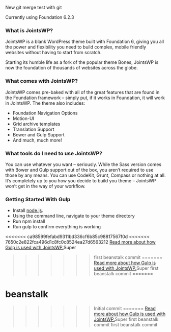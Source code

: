 New git merge test with git

Currently using Foundation 6.2.3

### What is JointsWP?
JointsWP is a blank WordPress theme built with Foundation 6, giving you all the power and flexibility you need to build complex, mobile friendly websites without having to start from scratch.

Starting its humble life as a fork of the popular theme Bones, JointsWP is now the foundation of thousands of websites across the globe.

### What comes with JointsWP?
JointsWP comes pre-baked with all of the great features that are found in the Foundation framework – simply put, if it works in Foundation, it will work in JointsWP. The theme also includes:

- Foundation Navigation Options
- Motion-UI
- Grid archive templates
- Translation Support
- Bower and Gulp Support
- And much, much more!

### What tools do I need to use JointsWP?
You can use whatever you want – seriously. While the Sass version comes with Bower and Gulp support out of the box, you aren’t required to use those by any means. You can use CodeKit, Grunt, Compass or nothing at all. It’s completely up to you how you decide to build you theme – JointsWP won’t get in the way of your workflow.

### Getting Started With Gulp
- Install [node.js](https://nodejs.org).
- Using the command line, navigate to your theme directory
- Run npm install
- Run gulp to confirm everything is working

<<<<<<< ca98599fefabd9311bd336cf6b85c98817567f0d
<<<<<<< 7650c2e822fca496d1c8fc0c8524ea27d6563212
[Read more about how Gulp is used with JointsWP.](http://jointswp.com/docs/gulp/)Super
>>>>>>> first beanstalk commit
=======
[Read more about how Gulp is used with JointsWP.](http://jointswp.com/docs/gulp/)Super
>>>>>>> first beanstalk commit
=======
# beanstalk
>>>>>>> Initial commit
=======
[Read more about how Gulp is used with JointsWP.](http://jointswp.com/docs/gulp/)Super
>>>>>>> first beanstalk commit
>>>>>>> first beanstalk commit
